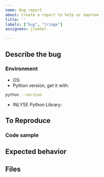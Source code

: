 ```yaml
---
name: Bug report
about: Create a report to help us improve
title: ''
labels: ["bug", "triage"]
assignees: jloehel

---
```


## Describe the bug
<!--
A brief idea about what is the problem and its impacts.
-->

### Environment

* OS: <!-- [e.g. Linux / Windows / macOS] -->
* Python version, get it with:
```bash
python --version
```
* INLYSE Python Library: <!-- [e.g. 1.0.1] -->

## To Reproduce
<!--
Add some story of how it is used and explain how to reproduce the error.
-->

### Code sample
<!-- If applicable, attach a minimal code sample to reproduce the decried issue. -->

## Expected behavior
<!--
A clear and concise description of what you expected to happen.
-->

## Files
<!--
If it is possible, please attach the submited files here
-->

<!--
* *if any of these sections don't apply to your request, just delete it.*
-->
